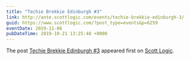 ```yaml
---
title: "Techie Brekkie Edinburgh #3"
link: http://ante.scottlogic.com/events/techie-brekkie-edinburgh-3/
guid: https://www.scottlogic.com/?post_type=events&p=6259
eventDate: 2019-11-06
pubDateTime: 2019-10-21 13:25:48 +0000
---
```


<p>The post <a rel="nofollow" href="http://ante.scottlogic.com/events/techie-brekkie-edinburgh-3/">Techie Brekkie Edinburgh #3</a> appeared first on <a rel="nofollow" href="http://ante.scottlogic.com">Scott Logic</a>.</p>